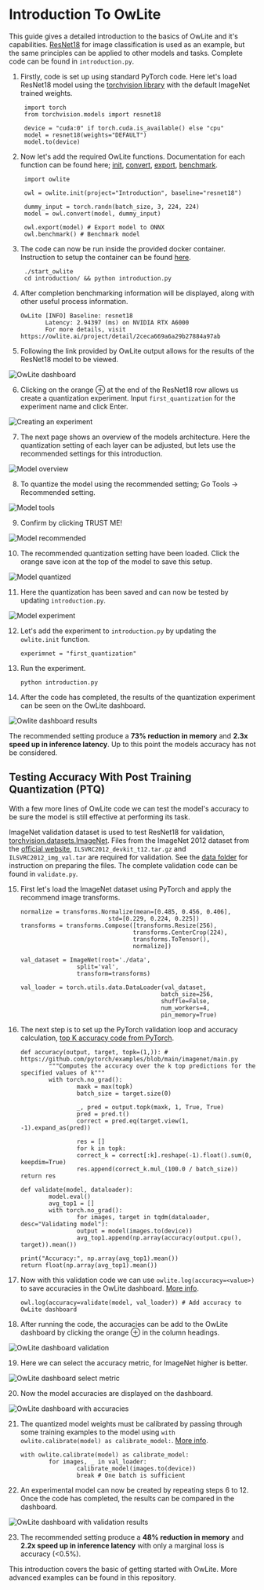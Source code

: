 # Introduction To OwLite

This guide gives a detailed introduction to the basics of OwLite and it's capabilities. [ResNet18](https://arxiv.org/abs/1512.03385) for image classification is used as an example, but the same principles can be applied to other models and tasks. Complete code can be found in `introduction.py`.


1. Firstly, code is set up using standard PyTorch code. Here let's load ResNet18 model using the [torchvision library](https://pytorch.org/vision/main/models/generated/torchvision.models.resnet18.html) with the default ImageNet trained weights.

        import torch
        from torchvision.models import resnet18

        device = "cuda:0" if torch.cuda.is_available() else "cpu"
        model = resnet18(weights="DEFAULT")
        model.to(device)

        

2. Now let's add the required OwLite functions. Documentation for each function can be found here; [init](https://squeezebits.gitbook.io/owlite/python-api/owlite.owlite.init), [convert](https://squeezebits.gitbook.io/owlite/python-api/owlite.owlite.owlite/owlite.owlite.convert), [export](https://squeezebits.gitbook.io/owlite/python-api/owlite.owlite.owlite/owlite.owlite.export), [benchmark](https://squeezebits.gitbook.io/owlite/python-api/owlite.owlite.owlite/owlite.owlite.benchmark).

        import owlite

        owl = owlite.init(project="Introduction", baseline="resnet18")

        dummy_input = torch.randn(batch_size, 3, 224, 224)
        model = owl.convert(model, dummy_input)

        owl.export(model) # Export model to ONNX
        owl.benchmark() # Benchmark model



3. The code can now be run inside the provided docker container. Instruction to setup the container can be found [here](../README.md).

        ./start_owlite
        cd introduction/ && python introduction.py

4. After completion benchmarking information will be displayed, along with other useful process information.

       OwLite [INFO] Baseline: resnet18
              Latency: 2.94397 (ms) on NVIDIA RTX A6000
              For more details, visit https://owlite.ai/project/detail/2ceca669a6a29b27884a97ab

5. Following the link provided by OwLite output allows for the results of the ResNet18 model to be viewed.

![OwLite dashboard](./images/owlite_dash_1.webp "OwLite Dashboard")

6. Clicking on the orange ⊕ at the end of the ResNet18 row allows us create a quantization experiment. Input `first_quantization` for the experiment name and click Enter.

![Creating an experiment](./images/owlite_dash_create_exp.webp "Creating an experiment")

7. The next page shows an overview of the models architecture. Here the quantization setting of each layer can be adjusted, but lets use the recommended settings for this introduction.

![Model overview](./images/owlite_model_view.webp "Model overview")

8. To quantize the model using the recommended setting; Go Tools → Recommended setting.

![Model tools](./images/owlite_model_tools.webp "Model tools")

9. Confirm by clicking TRUST ME!

![Model recommended](./images/owlite_model_recommended.webp "Model recommended")

10. The recommended quantization setting have been loaded.  Click the orange save icon at the top of the model to save this setup.

![Model quantized](./images/owlite_model_quantized.webp "Model quantized")

11. Here the quantization has been saved and can now be tested by updating `introduction.py`.

![Model experiment](./images/owlite_model_experiment.webp "Model experiment")

12. Let's add the experiment to `introduction.py` by updating the `owlite.init` function.

        experimnet = "first_quantization"

13. Run the experiment.

        python introduction.py

14. After the code has completed, the results of the quantization experiment can be seen on the OwLite dashboard.

![Owlite dashboard results](./images/owlite_dashboard_results.webp "Owlite dashboard results")

The recommended setting produce a **73% reduction in memory** and **2.3x speed up in inference latency**. Up to this point the models accuracy has not be considered.

## Testing Accuracy With Post Training Quantization (PTQ)

With a few more lines of OwLite code we can test the model's accuracy to be sure the model is still effective at performing its task.

ImageNet validation dataset is used to test ResNet18 for validation, [torchvision.datasets.ImageNet](https://pytorch.org/vision/main/generated/torchvision.datasets.ImageNet.html#torchvision.datasets.ImageNet). Files from the ImageNet 2012 dataset from the [official website](https://image-net.org/challenges/LSVRC/2012/2012-downloads.php), `ILSVRC2012_devkit_t12.tar.gz` and `ILSVRC2012_img_val.tar` are required for validation. See the [data folder](data/README.md) for instruction on preparing the files. The complete validation code can be found in `validate.py`.


15. First let's load the ImageNet dataset using PyTorch and apply the recommend image transforms.

        normalize = transforms.Normalize(mean=[0.485, 0.456, 0.406],
                                 std=[0.229, 0.224, 0.225])
        transforms = transforms.Compose([transforms.Resize(256),
                                        transforms.CenterCrop(224),
                                        transforms.ToTensor(),
                                        normalize])

        val_dataset = ImageNet(root='./data', 
                        split='val',
                        transform=transforms)

        val_loader = torch.utils.data.DataLoader(val_dataset,
                                                batch_size=256,
                                                shuffle=False,
                                                num_workers=4,
                                                pin_memory=True)

16. The next step is to set up the PyTorch validation loop and accuracy calculation, [top K accuracy code from PyTorch](https://github.com/pytorch/examples/blob/main/imagenet/main.py).

        def accuracy(output, target, topk=(1,)): # https://github.com/pytorch/examples/blob/main/imagenet/main.py
                """Computes the accuracy over the k top predictions for the specified values of k"""
                with torch.no_grad():
                        maxk = max(topk)
                        batch_size = target.size(0)

                        _, pred = output.topk(maxk, 1, True, True)
                        pred = pred.t()
                        correct = pred.eq(target.view(1, -1).expand_as(pred))

                        res = []
                        for k in topk:
                        correct_k = correct[:k].reshape(-1).float().sum(0, keepdim=True)
                        res.append(correct_k.mul_(100.0 / batch_size))
        return res
    
        def validate(model, dataloader):
                model.eval()
                avg_top1 = []
                with torch.no_grad():
                        for images, target in tqdm(dataloader, desc="Validating model"):
                        output = model(images.to(device))
                        avg_top1.append(np.array(accuracy(output.cpu(), target)).mean())

        print("Accuracy:", np.array(avg_top1).mean())
        return float(np.array(avg_top1).mean())


17. Now with this validation code we can use `owlite.log(accuracy=<value>)` to save accuracies in the OwLite dashboard. [More info](https://squeezebits.gitbook.io/owlite/python-api/owlite.owlite.owlite/owlite.owlite.log).

        owl.log(accuracy=validate(model, val_loader)) # Add accuracy to OwLite dashboard

18. After running the code, the accuracies can be add to the OwLite dashboard by clicking the orange ⊕ in the column headings.


![OwLite dashboard validation](./images/owlite_dashboard_validate.webp "OwLite dashboard validation")

19. Here we can select the accuracy metric, for ImageNet higher is better.

![OwLite dashboard select metric](./images/owlite_dashboard_metric_selected.webp "OwLite dashboard select metric")

20. Now the model accuracies are displayed on the dashboard.

![OwLite dashboard with accuracies](./images/owlite_dashboard_with_accuracy.webp "OwLite dashboard with accuracies")


21. The quantized model weights must be calibrated by passing through some training examples to the model using `with owlite.calibrate(model) as calibrate_model:`. [More info](https://squeezebits.gitbook.io/owlite/python-api/owlite.calibrators#function-calibrate).


        with owlite.calibrate(model) as calibrate_model:
                for images, _ in val_loader:
                        calibrate_model(images.to(device))
                        break # One batch is sufficient

22. An experimental model can now be created by repeating steps 6 to 12. Once the code has completed, the results can be compared in the dashboard.

![OwLite dashboard with validation results](./images/owlite_dashboard_validation_results.webp "OwLite dashboard validation results")

23. The recommended setting produce a **48% reduction in memory** and **2.2x speed up in inference latency** with only a marginal loss is accuracy (<0.5%).

This introduction covers the basic of getting started with OwLite. More advanced examples can be found in this repository.